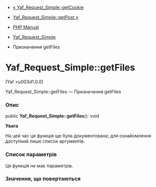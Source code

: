 - [« Yaf_Request_Simple::getCookie](yaf-request-simple.getcookie.md)
- [Yaf_Request_Simple::getPost »](yaf-request-simple.getpost.md)

- [PHP Manual](index.md)
- [Yaf_Request_Simple](class.yaf-request-simple.md)
- Призначення getFiles

# Yaf_Request_Simple::getFiles

(Yaf \>u003d1.0.0)

Yaf_Request_Simple::getFiles — Призначення getFiles

### Опис

public **Yaf_Request_Simple::getFiles**(): void

**Увага**

На цей час ця функція ще була документована; для
ознайомлення доступний лише список аргументів.

### Список параметрів

Ця функція не має параметрів.

### Значення, що повертаються
